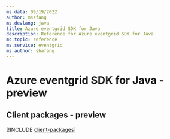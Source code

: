 ```yaml
---
ms.data: 09/19/2022
author: mssfang
ms.devlang: java
title: Azure eventgrid SDK for Java
description: Reference for Azure eventgrid SDK for Java
ms.topic: reference
ms.service: eventgrid
ms.author: shafang
---
```

# Azure eventgrid SDK for Java - preview

## Client packages - preview
[!INCLUDE [client-packages](eventgrid-client-index.md)]